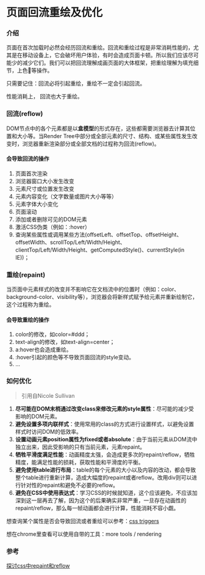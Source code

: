 # 页面回流重绘及优化

### 介绍

页面在首次加载时必然会经历回流和重绘。回流和重绘过程是非常消耗性能的，尤其是在移动设备上，它会破坏用户体验，有时会造成页面卡顿。所以我们应该尽可能少的减少它们。我们可以把回流理解成画页面的大体框架，把重绘理解为填充细节，上色🎨等操作。

只需要记住：回流必将引起重绘，重绘不一定会引起回流。

性能消耗上， 回流也大于重绘。

### 回流(reflow)

DOM节点中的各个元素都是以**盒模型**的形式存在，这些都需要浏览器去计算其位置和大小等。当Render Tree中部分或全部元素的尺寸、结构、或某些属性发生改变时，浏览器重新渲染部分或全部文档的过程称为回流(reflow)。

#### 会导致回流的操作

1. 页面首次渲染
2. 浏览器窗口大小发生改变
3. 元素尺寸或位置发生改变
4. 元素内容变化（文字数量或图片大小等等）
5. 元素字体大小变化
6. 页面滚动
7. 添加或者删除可见的DOM元素
8. 激活CSS伪类（例如：:hover）
9. 查询某些属性或调用某些方法(offsetLeft、offsetTop、offsetHeight、offsetWidth、scrollTop/Left/Width/Height、clientTop/Left/Width/Height、getComputedStyle()、currentStyle(in IE))；

### 重绘(repaint)

当页面中元素样式的改变并不影响它在文档流中的位置时（例如：color、background-color、visibility等），浏览器会将新样式赋予给元素并重新绘制它，这个过程称为重绘。

#### 会导致重绘的操作

1. color的修改，如color=#ddd；
2. text-align的修改，如text-align=center；
3. a:hover也会造成重绘。
4. :hover引起的颜色等不导致页面回流的style变动。
5. ...

### 如何优化

> 引用自Nicole Sullivan

1. **尽可能在DOM末梢通过改变class来修改元素的style属性**：尽可能的减少受影响的DOM元素。
2. **避免设置多项内联样式**：使用常用的class的方式进行设置样式，以避免设置样式时访问DOM的低效率。
3. **设置动画元素position属性为fixed或者absolute**：由于当前元素从DOM流中独立出来，因此受影响的只有当前元素，元素repaint。
4. **牺牲平滑度满足性能**：动画精度太强，会造成更多次的repaint/reflow，牺牲精度，能满足性能的损耗，获取性能和平滑度的平衡。
5. **避免使用table进行布局**：table的每个元素的大小以及内容的改动，都会导致整个table进行重新计算，造成大幅度的repaint或者reflow。改用div则可以进行针对性的repaint和避免不必要的reflow。
6. **避免在CSS中使用表达式**：学习CSS的时候就知道，这个应该避免，不应该加深到这一层再去了解，因为这个的后果确实非常严重，一旦存在动画性的repaint/reflow，那么每一帧动画都会进行计算，性能消耗不容小觑。

想查询某个属性是否会导致回流或者重绘可以参考：[css triggers](https://csstriggers.com/)

想在chrome里查看可以使用自带的工具：more tools / rendering

### 参考

[探讨css中repaint和reflow](https://www.cnblogs.com/shenqi0920/p/3545820.html)

